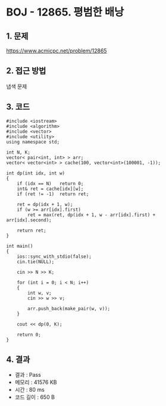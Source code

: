 # BOJ - 12865. 평범한 배낭

## 1. 문제  
https://www.acmicpc.net/problem/12865
## 2. 접근 방법  
냅색 문제
## 3. 코드  
```
#include <iostream>
#include <algorithm>
#include <vector>
#include <utility>
using namespace std;

int N, K;
vector< pair<int, int> > arr;
vector< vector<int> > cache(100, vector<int>(100001, -1));

int dp(int idx, int w)
{
	if (idx == N)	return 0;
	int& ret = cache[idx][w];
	if (ret != -1)	return ret;

	ret = dp(idx + 1, w);
	if (w >= arr[idx].first)
		ret = max(ret, dp(idx + 1, w - arr[idx].first) + arr[idx].second);

	return ret;
}

int main()
{
	ios::sync_with_stdio(false);
	cin.tie(NULL);

	cin >> N >> K;

	for (int i = 0; i < N; i++)
	{
		int w, v;
		cin >> w >> v;

		arr.push_back(make_pair(w, v));
	}

	cout << dp(0, K);

	return 0;
}
```
## 4. 결과
- 결과 : Pass
- 메모리 : 41576 KB
- 시간 : 80 ms
- 코드 길이 : 650 B
